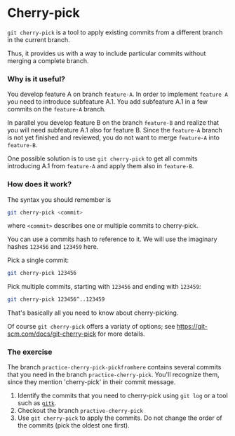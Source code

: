 # Cherry-pick

`git cherry-pick` is a tool to apply existing commits from a different branch in the current branch.

Thus, it provides us with a way to include particular commits without merging a complete branch.

### Why is it useful?

You develop feature A on branch `feature-A`. In order to implement `feature A` you need to introduce subfeature A.1.
You add subfeature A.1 in a few commits on the `feature-A` branch.

In parallel you develop feature B on the branch `feature-B` and realize that you will need subfeature A.1 also for feature B.
Since the `feature-A` branch is not yet finished and reviewed, you do not want to merge `feature-A` into `feature-B`.

One possible solution is to use `git cherry-pick` to get all commits introducing A.1 from `feature-A` and apply them also in `feature-B`.

### How does it work?

The syntax you should remember is
```bash
git cherry-pick <commit>
```
where `<commit>` describes one or multiple commits to cherry-pick.

You can use a commits hash to reference to it. We will use the imaginary hashes `123456` and `123459` here.

Pick a single commit:
```bash
git cherry-pick 123456
```

Pick multiple commits, starting with `123456` and ending with `123459`:
```bash
git cherry-pick 123456^..123459
```

That's basically all you need to know about cherry-picking.

Of course `git cherry-pick` offers a variaty of options; see https://git-scm.com/docs/git-cherry-pick for more details.

### The exercise

The branch `practice-cherry-pick-pickfromhere` contains several commits that you need 
in the branch `practice-cherry-pick`. You'll recognize them, since they mention 'cherry-pick' in their commit message.

1. Identify the commits that you need to cherry-pick using `git log` or a tool such as [`gitk`](https://git-scm.com/docs/gitk).
2. Checkout the branch `practive-cherry-pick`
3. Use `git cherry-pick` to apply the commits. Do not change the order of the commits (pick the oldest one first).

